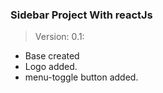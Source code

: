 ### Sidebar Project With reactJs

> Version: 0.1:

- Base created
- Logo added.
- menu-toggle button added.
